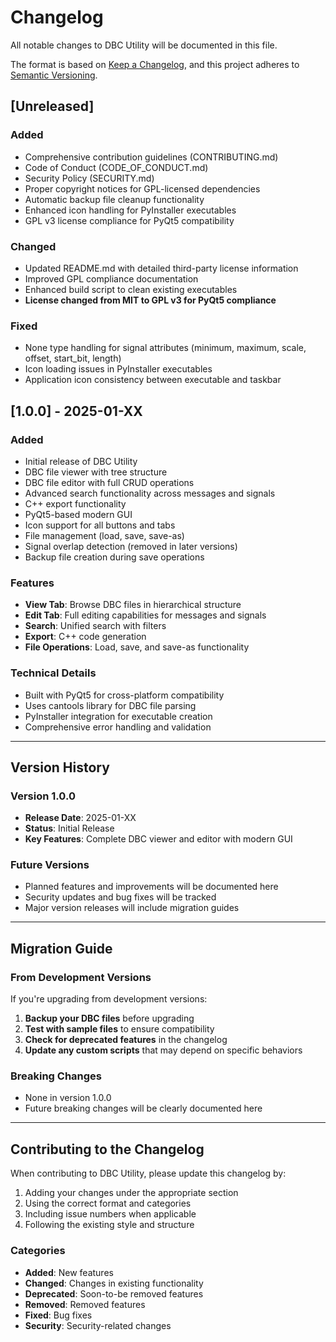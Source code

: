 # Changelog

All notable changes to DBC Utility will be documented in this file.

The format is based on [Keep a Changelog](https://keepachangelog.com/en/1.0.0/),
and this project adheres to [Semantic Versioning](https://semver.org/spec/v2.0.0.html).

## [Unreleased]

### Added
- Comprehensive contribution guidelines (CONTRIBUTING.md)
- Code of Conduct (CODE_OF_CONDUCT.md)
- Security Policy (SECURITY.md)
- Proper copyright notices for GPL-licensed dependencies
- Automatic backup file cleanup functionality
- Enhanced icon handling for PyInstaller executables
- GPL v3 license compliance for PyQt5 compatibility

### Changed
- Updated README.md with detailed third-party license information
- Improved GPL compliance documentation
- Enhanced build script to clean existing executables
- **License changed from MIT to GPL v3 for PyQt5 compliance**

### Fixed
- None type handling for signal attributes (minimum, maximum, scale, offset, start_bit, length)
- Icon loading issues in PyInstaller executables
- Application icon consistency between executable and taskbar

## [1.0.0] - 2025-01-XX

### Added
- Initial release of DBC Utility
- DBC file viewer with tree structure
- DBC file editor with full CRUD operations
- Advanced search functionality across messages and signals
- C++ export functionality
- PyQt5-based modern GUI
- Icon support for all buttons and tabs
- File management (load, save, save-as)
- Signal overlap detection (removed in later versions)
- Backup file creation during save operations

### Features
- **View Tab**: Browse DBC files in hierarchical structure
- **Edit Tab**: Full editing capabilities for messages and signals
- **Search**: Unified search with filters
- **Export**: C++ code generation
- **File Operations**: Load, save, and save-as functionality

### Technical Details
- Built with PyQt5 for cross-platform compatibility
- Uses cantools library for DBC file parsing
- PyInstaller integration for executable creation
- Comprehensive error handling and validation

---

## Version History

### Version 1.0.0
- **Release Date**: 2025-01-XX
- **Status**: Initial Release
- **Key Features**: Complete DBC viewer and editor with modern GUI

### Future Versions
- Planned features and improvements will be documented here
- Security updates and bug fixes will be tracked
- Major version releases will include migration guides

---

## Migration Guide

### From Development Versions
If you're upgrading from development versions:

1. **Backup your DBC files** before upgrading
2. **Test with sample files** to ensure compatibility
3. **Check for deprecated features** in the changelog
4. **Update any custom scripts** that may depend on specific behaviors

### Breaking Changes
- None in version 1.0.0
- Future breaking changes will be clearly documented here

---

## Contributing to the Changelog

When contributing to DBC Utility, please update this changelog by:

1. Adding your changes under the appropriate section
2. Using the correct format and categories
3. Including issue numbers when applicable
4. Following the existing style and structure

### Categories
- **Added**: New features
- **Changed**: Changes in existing functionality
- **Deprecated**: Soon-to-be removed features
- **Removed**: Removed features
- **Fixed**: Bug fixes
- **Security**: Security-related changes 